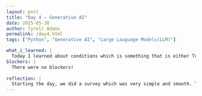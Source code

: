 ```yaml
---
layout: post
title: "Day 4 – Generative AI"
date: 2025-05-30
author: Tyrell Adams
permalink: /day4.html
tags: ["Python", "Generative AI", "Large Lauguage Models(LLM)"]

what_i_learned: |
  Today I learned about conditions which is something that is either True or False in coding, Keywords which is a special word in programming that can't be overwritten. I also learned about if else and if statements are for decision-making under certain conditions and these fall under the boolean data type. Relational and logical operators fall under this as well and the the relational operators are ==, !=, <, <=, >, >=, and the logical operators include "and", "or", and "not" statements. Lastly we learned about Generative AI which is artifical intelligence that can create and generate new content like images, audio, video, and text.
blockers: |
  There were no blockers!
  
reflection: |
  Starting the day, we did a survey which was very simple and smooth. The python lesson after that was very informal and I clearly understood everything that was being taught. Shortly after the python lesson, there was a very informal powerpoint on generative AI with hands-on activites which was fun and interesting. Finally to end the day, we went over a variety of pictures and tried to figue out if they were AI or real which I really enjoyed. 
---
```

